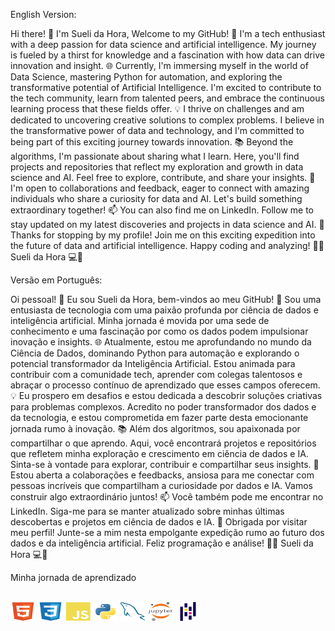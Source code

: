 English Version:

Hi there! 👋 I'm Sueli da Hora, Welcome to my GitHub!
🚀 I'm a tech enthusiast with a deep passion for data science and artificial intelligence. My journey is fueled by a thirst for knowledge and a fascination with how data can drive innovation and insight.
🌐 Currently, I'm immersing myself in the world of Data Science, mastering Python for automation, and exploring the transformative potential of Artificial Intelligence. I'm excited to contribute to the tech community, learn from talented peers, and embrace the continuous learning process that these fields offer.
💡 I thrive on challenges and am dedicated to uncovering creative solutions to complex problems. I believe in the transformative power of data and technology, and I'm committed to being part of this exciting journey towards innovation.
📚 Beyond the algorithms, I'm passionate about sharing what I learn. Here, you'll find projects and repositories that reflect my exploration and growth in data science and AI. Feel free to explore, contribute, and share your insights.
🤝 I'm open to collaborations and feedback, eager to connect with amazing individuals who share a curiosity for data and AI. Let's build something extraordinary together!
📫 You can also find me on LinkedIn. Follow me to stay updated on my latest discoveries and projects in data science and AI.
🙏 Thanks for stopping by my profile! Join me on this exciting expedition into the future of data and artificial intelligence.
Happy coding and analyzing! 🚀✨
Sueli da Hora 💻🌟


Versão em Português:

Oi pessoal! 👋 Eu sou Sueli da Hora, bem-vindos ao meu GitHub!
🚀 Sou uma entusiasta de tecnologia com uma paixão profunda por ciência de dados e inteligência artificial. Minha jornada é movida por uma sede de conhecimento e uma fascinação por como os dados podem impulsionar inovação e insights.
🌐 Atualmente, estou me aprofundando no mundo da Ciência de Dados, dominando Python para automação e explorando o potencial transformador da Inteligência Artificial. Estou animada para contribuir com a comunidade tech, aprender com colegas talentosos e abraçar o processo contínuo de aprendizado que esses campos oferecem.
💡 Eu prospero em desafios e estou dedicada a descobrir soluções criativas para problemas complexos. Acredito no poder transformador dos dados e da tecnologia, e estou comprometida em fazer parte desta emocionante jornada rumo à inovação.
📚 Além dos algoritmos, sou apaixonada por compartilhar o que aprendo. Aqui, você encontrará projetos e repositórios que refletem minha exploração e crescimento em ciência de dados e IA. Sinta-se à vontade para explorar, contribuir e compartilhar seus insights.
🤝 Estou aberta a colaborações e feedbacks, ansiosa para me conectar com pessoas incríveis que compartilham a curiosidade por dados e IA. Vamos construir algo extraordinário juntos!
📫 Você também pode me encontrar no LinkedIn. Siga-me para se manter atualizado sobre minhas últimas descobertas e projetos em ciência de dados e IA.
🙏 Obrigada por visitar meu perfil! Junte-se a mim nesta empolgante expedição rumo ao futuro dos dados e da inteligência artificial.
Feliz programação e análise! 🚀✨
Sueli da Hora 💻🌟


  Minha jornada de aprendizado <br> <br>
  <!-- Desenvolvimento Web -->
  <img align="center" alt="Sueli-HTML" height="30" width="40" src="https://raw.githubusercontent.com/devicons/devicon/master/icons/html5/html5-original.svg">
  <img align="center" alt="Sueli-CSS" height="30" width="40" src="https://raw.githubusercontent.com/devicons/devicon/master/icons/css3/css3-original.svg">
  <img align="center" alt="Sueli-Js" height="30" width="40" src="https://raw.githubusercontent.com/devicons/devicon/master/icons/javascript/javascript-plain.svg">
  <img align="center" alt="Sueli-Python" height="30" width="40" src="https://raw.githubusercontent.com/devicons/devicon/master/icons/python/python-original.svg">
  
  <!-- Dados e Inteligência Artificial -->
  <img align="center" alt="Sueli-SQL" height="30" width="40" src="https://raw.githubusercontent.com/devicons/devicon/master/icons/mysql/mysql-original.svg">
  <img align="center" alt="Sueli-Data-Science" height="30" width="40" src="https://raw.githubusercontent.com/devicons/devicon/master/icons/jupyter/jupyter-original-wordmark.svg">
  <img align="center" alt="Sueli-Data-Analysis" height="30" width="40" src="https://raw.githubusercontent.com/devicons/devicon/master/icons/pandas/pandas-original.svg">
  <!-- Adicione aqui o ícone do Orange Canvas após encontrar uma fonte confiável -->
</div>

 
